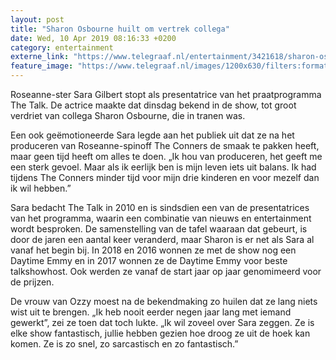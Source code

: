 ```yaml
---
layout: post
title: "Sharon Osbourne huilt om vertrek collega"
date: Wed, 10 Apr 2019 08:16:33 +0200
category: entertainment
externe_link: "https://www.telegraaf.nl/entertainment/3421618/sharon-osbourne-huilt-om-vertrek-collega"
feature_image: "https://www.telegraaf.nl/images/1200x630/filters:format(jpeg):quality(80)/cdn-kiosk-api.telegraaf.nl/c9dbeaf0-5b7e-11e9-a27a-02d1dbdc35d1.jpg"
---
```


<p class="intro">Roseanne-ster Sara Gilbert stopt als presentatrice van het praatprogramma The Talk. De actrice maakte dat dinsdag bekend in de show, tot groot verdriet van collega Sharon Osbourne, die in tranen was.</p> <p>Een ook geëmotioneerde Sara legde aan het publiek uit dat ze na het produceren van Roseanne-spinoff The Conners de smaak te pakken heeft, maar geen tijd heeft om alles te doen. „Ik hou van produceren, het geeft me een sterk gevoel. Maar als ik eerlijk ben is mijn leven iets uit balans. Ik had tijdens The Conners minder tijd voor mijn drie kinderen en voor mezelf dan ik wil hebben.”</p><p>Sara bedacht The Talk in 2010 en is sindsdien een van de presentatrices van het programma, waarin een combinatie van nieuws en entertainment wordt besproken. De samenstelling van de tafel waaraan dat gebeurt, is door de jaren een aantal keer veranderd, maar Sharon is er net als Sara al vanaf het begin bij. In 2018 en 2016 wonnen ze met de show nog een Daytime Emmy en in 2017 wonnen ze de Daytime Emmy voor beste talkshowhost. Ook werden ze vanaf de start jaar op jaar genomimeerd voor de prijzen.</p><p>De vrouw van Ozzy moest na de bekendmaking zo huilen dat ze lang niets wist uit te brengen. „Ik heb nooit eerder negen jaar lang met iemand gewerkt”, zei ze toen dat toch lukte. „Ik wil zoveel over Sara zeggen. Ze is elke show fantastisch, jullie hebben gezien hoe droog ze uit de hoek kan komen. Ze is zo snel, zo sarcastisch en zo fantastisch.”</p>
